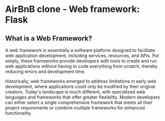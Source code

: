 # AirBnB clone - Web framework: Flask

## What is a Web Framework?

A web framework is essentially a software platform designed to facilitate web application development, including services, resources, and APIs. Put simply, these frameworks provide developers with tools to create and run web applications without having to code everything from scratch, thereby reducing errors and development time.

Historically, web frameworks emerged to address limitations in early web development, where applications could only be modified by their original creators. Today's landscape is much different, with specialized web languages and frameworks that offer greater flexibility. Modern developers can either select a single comprehensive framework that meets all their project requirements or combine multiple frameworks for enhanced functionality.

